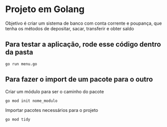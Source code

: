# Projeto em Golang 
Objetivo é criar um sistema de banco com conta corrente e poupança, que tenha os métodos de depositar, sacar, transferir e obter saldo

## Para testar a aplicação, rode esse código dentro da pasta
```
go run menu.go
```

## Para fazer o import de um pacote para o outro
Criar um módulo para ser o caminho do pacote
```
go mod init nome_modulo
```

Importar pacotes necessários para o projeto
```
go mod tidy
```
